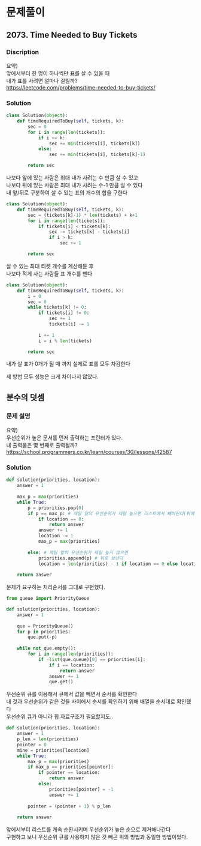 # 문제풀이
## 2073. Time Needed to Buy Tickets

### Discription  
요약)  
앞에서부터 한 명이 하나씩만 표를 살 수 있을 때  
내가 표를 사려면 얼마나 걸릴까?  
https://leetcode.com/problems/time-needed-to-buy-tickets/

### Solution

```python
class Solution(object):
    def timeRequiredToBuy(self, tickets, k):
        sec = 0
        for i in range(len(tickets)):
            if i <= k:
                sec += min(tickets[i], tickets[k])
            else:
                sec += min(tickets[i], tickets[k]-1)

        return sec
```
나보다 앞에 있는 사람은 최대 내가 사려는 수 만큼 살 수 있고  
나보다 뒤에 있는 사람은 최대 내가 사려는 수-1 만큼 살 수 있다  
내 앞/뒤로 구분하여 살 수 있는 표의 개수의 합을 구한다

```python
class Solution(object):
    def timeRequiredToBuy(self, tickets, k):
        sec = (tickets[k]-1) * len(tickets) + k+1
        for i in range(len(tickets)):
            if tickets[i] < tickets[k]:
                sec -= tickets[k] - tickets[i]
                if i > k:
                    sec += 1

        return sec
```
살 수 있는 최대 티켓 개수를 계산해둔 후  
나보다 적게 사는 사람들 표 개수를 뺀다  

```python
class Solution(object):
    def timeRequiredToBuy(self, tickets, k):
        i = 0
        sec = 0
        while tickets[k] != 0:
            if tickets[i] != 0:
                sec += 1
                tickets[i] -= 1
            
            i += 1
            i = i % len(tickets)

        return sec
```
내가 살 표가 0개가 될 때 까지 실제로 표를 모두 차감한다  


세 방법 모두 성능은 크게 차이나지 않았다.


## 분수의 덧셈

### 문제 설명
요약)  
우선순위가 높은 문서를 먼저 출력하는 프린터가 있다.  
내 출력물은 몇 번째로 출력될까?  
https://school.programmers.co.kr/learn/courses/30/lessons/42587  

### Solution

```python
def solution(priorities, location):
    answer = 1
    
    max_p = max(priorities)
    while True:
        p = priorities.pop(0)
        if p == max_p: # 제일 앞의 우선순위가 제일 높으면 리스트에서 빼버린다(위에서 미리 뺐다)
            if location == 0:
                return answer
            answer += 1
            location -= 1
            max_p = max(priorities)
            
        else: # 제일 앞의 우선순위가 제일 높지 않으면
            priorities.append(p) # 뒤로 보낸다
            location = len(priorities) - 1 if location == 0 else location - 1
            
    return answer
```
문제가 요구하는 처리순서를 그대로 구현했다.

```python
from queue import PriorityQueue

def solution(priorities, location):
    answer = 1
    
    que = PriorityQueue()
    for p in priorities:
        que.put(-p)
        
    while not que.empty():
        for i in range(len(priorities)):
            if -list(que.queue)[0] == priorities[i]:
                if i == location:
                    return answer
                answer += 1
                que.get()
```
우선순위 큐를 이용해서 큐에서 값을 빼면서 순서를 확인한다  
내 것과 우선순위가 같은 것들 사이에서 순서를 확인하기 위해 배열을 순서대로 확인했다  
우선순위 큐가 아니라 힙 자료구조가 필요할지도..

```python
def solution(priorities, location):
    answer = 1
    p_len = len(priorities)
    pointer = 0
    mine = priorities[location]
    while True:
        max_p = max(priorities)
        if max_p == priorities[pointer]:
            if pointer == location:
                return answer
            else:
                priorities[pointer] = -1
                answer += 1
                
        pointer = (pointer + 1) % p_len
    
    return answer
```
앞에서부터 리스트를 계속 순환시키며 우선순위가 높은 순으로 제거해나간다  
구현하고 보니 우선순위 큐를 사용하지 않은 것 빼곤 위의 방법과 동일한 방법이었다.  
